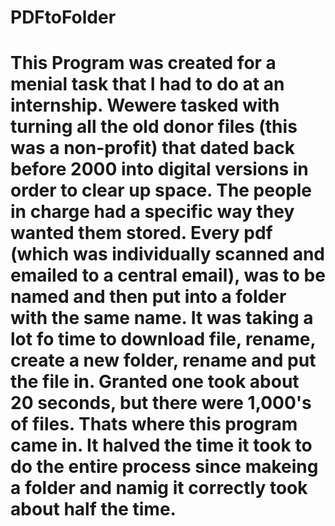 # PDFtoFolder

This Program was created for a menial task that I had to do at an internship. Wewere tasked with turning all the old donor files (this was a non-profit) that dated back before 2000 into digital versions in order to clear up space. The people in charge had a specific way they wanted them stored. Every pdf (which was individually scanned and emailed to a central email), was to be named and then put into a folder with the same name. It was taking a lot fo time to download file, rename, create a new folder, rename and put the file in. Granted one took about 20 seconds, but there were 1,000's of files. Thats where this program came in. It halved the time it took to do the entire process since makeing a folder and namig it correctly took about half the time. 
=================================================
